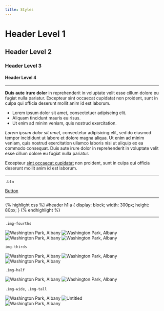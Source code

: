 ```yaml
---
title: Styles
---
```


# Header Level 1

## Header Level 2

### Header Level 3

#### Header Level 4

---

**Duis aute irure dolor** in reprehenderit in voluptate velit esse cillum dolore eu fugiat nulla pariatur. Excepteur sint occaecat cupidatat non proident, sunt in culpa qui officia deserunt mollit anim id est laborum.

- Lorem ipsum dolor sit amet, consectetuer adipiscing elit.
- Aliquam tincidunt mauris eu risus.
- Ut enim ad minim veniam, quis nostrud exercitation.

_Lorem ipsum dolor sit amet_, consectetur adipisicing elit, sed do eiusmod tempor incididunt ut labore et dolore magna aliqua. Ut enim ad minim veniam, quis nostrud exercitation ullamco laboris nisi ut aliquip ex ea commodo consequat. Duis aute irure dolor in reprehenderit in voluptate velit esse cillum dolore eu fugiat nulla pariatur.

Excepteur [sint occaecat cupidatat](../) non proident, sunt in culpa qui officia deserunt mollit anim id est laborum.

---

`.btn`

<a href="../" class="btn">Button</a>

---

{% highlight css %}
#header h1 a {
display: block;
width: 300px;
height: 80px;
}
{% endhighlight %}

---

`.img-fourths`

<div class="photos">
<img src="https://farm4.staticflickr.com/3708/8907365662_937b4e2d71_b.jpg" alt="Washington Park, Albany" class="img-fourths">
<img src="https://farm4.staticflickr.com/3708/8907365662_937b4e2d71_b.jpg" alt="Washington Park, Albany" class="img-fourths">
<img src="https://farm4.staticflickr.com/3708/8907365662_937b4e2d71_b.jpg" alt="Washington Park, Albany" class="img-fourths">
<img src="https://farm4.staticflickr.com/3708/8907365662_937b4e2d71_b.jpg" alt="Washington Park, Albany" class="img-fourths">
</div>

`img-thirds`

<div class="photos">
<img src="https://farm4.staticflickr.com/3708/8907365662_937b4e2d71_b.jpg" alt="Washington Park, Albany" class="img-thirds">
<img src="https://farm4.staticflickr.com/3708/8907365662_937b4e2d71_b.jpg" alt="Washington Park, Albany" class="img-thirds">
<img src="https://farm4.staticflickr.com/3708/8907365662_937b4e2d71_b.jpg" alt="Washington Park, Albany" class="img-thirds">
</div>

`.img-half`

<div class="photos">
<img src="https://farm4.staticflickr.com/3708/8907365662_937b4e2d71_b.jpg" alt="Washington Park, Albany" class="img-half">
<img src="https://farm4.staticflickr.com/3708/8907365662_937b4e2d71_b.jpg" alt="Washington Park, Albany" class="img-half">
</div>

`.img-wide`, `.img-tall`

<div class="photos">
<img src="https://farm4.staticflickr.com/3708/8907365662_937b4e2d71_b.jpg" alt="Washington Park, Albany" class="img-wide">
<img src="https://farm8.staticflickr.com/7693/17131759382_5493242b29_b.jpg" class="img-tall" alt="Untitled">
</div>

<div class="photos">
<img src="https://farm4.staticflickr.com/3708/8907365662_937b4e2d71_b.jpg" alt="Washington Park, Albany">
</div>
